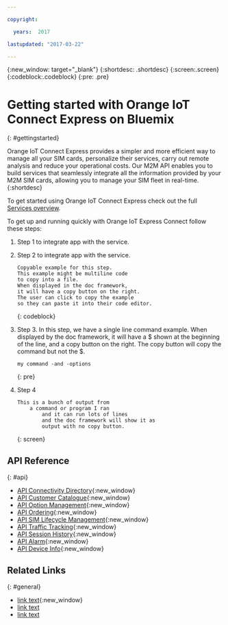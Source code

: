 ```yaml
---

copyright:

  years:  2017

lastupdated: "2017-03-22"

---
```


{:new_window: target="_blank"}
{:shortdesc: .shortdesc}
{:screen:.screen}
{:codeblock:.codeblock}
{:pre: .pre}

# Getting started with Orange IoT Connect Express on Bluemix
{: #gettingstarted}

Orange IoT Connect Express provides a simpler and more efficient way to manage all your SIM cards, personalize their services, carry out remote analysis and reduce your operational costs. Our M2M API enables you to build services that seamlessly integrate all the information provided by your M2M SIM cards, allowing you to manage your SIM fleet in real-time.
{:shortdesc}

To get started using Orange IoT Connect Express check out the full [Services overview](./OrangeIoTCE_Services_overview_v1.2.pdf).

To get up and running quickly with Orange IoT Express Connect follow these steps:

1. Step 1 to integrate app with the service.
2. Step 2 to integrate app with the service.

	```
	Copyable example for this step. 
	This example might be multiline code
	to copy into a file. 
	When displayed in the doc framework, 
	it will have a copy button on the right.
	The user can click to copy the example 
	so they can paste it into their code editor.
	```
	{: codeblock}

3. Step 3. In this step, we have a single line command example. When displayed by the doc framework, it will have a $ shown at the beginning of the line, and a copy button on the right. The copy button will copy the command but not the $.

	```
	my command -and -options
	```
	{: pre}

4. Step 4
	```
	This is a bunch of output from
		a command or program I ran
			and it can run lots of lines
			and the doc framework will show it as 
			output with no copy button.
	```
	{: screen}



## API Reference
{: #api}

* [API Connectivity Directory](./DVS107-WSDL-CD.pdf){:new_window}
* [API Customer Catalogue](./DVS107-WSDL-CC.pdf){:new_window}
* [API Option Management](./DVS107-WSDL-OM.pdf){:new_window}
* [API Ordering](./DVS107-WSDL-ORD.pdf){:new_window}
* [API SIM Lifecycle Management](./DVS107-WSDL-SLM.pdf){:new_window}
* [API Traffic Tracking](./DVS107-WSDL-TT.pdf){:new_window}
* [API Session History](./DVS107-WSDL-SH.pdf){:new_window}
* [API Alarm](./DVS107-WSDL-SCA-V2.pdf){:new_window}
* [API Device Info](./DVS107-WSDL-DIS.pdf){:new_window}



## Related Links
{: #general}

<!-- Include a link to your full product documentation, pricing sheet, IBM Bluemix prerequisites -->
<!-- NOTE: Remove these comments when using this template. Otherwise the comment will break the build! Thanks. -->

* [link text](URL){:new_window}
* [link text](URL)
* [link text](URL)
